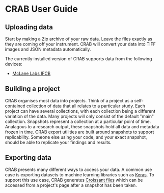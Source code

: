 # CRAB User Guide

## Uploading data

Start by making a Zip archive of your raw data. Leave the files exactly as they are coming off your instrument. CRAB will convert your data into TIFF images and JSON metadata automatically.

The currently installed version of CRAB supports data from the following devices:

- [McLane Labs IFCB](https://mclanelabs.com/imaging-flowcytobot/)

## Building a project

CRAB organises most data into projects. Think of a project as a self-contained collection of data that all relates to a particular study. Each project can have several collections, with each collection being a different variation of the data. Many projects will only consist of the default "main" collection. Snapshots represent a collection at a particular point of time. Analagous to a research output, these snapshots hold all data and metadata frozen in time. CRAB export utilities are built around snapshots to support replicability. Someone else using your code, and your exact snapshot, should be able to replicate your findings and results.

## Exporting data

CRAB presents many different ways to access your data. A common use case is exporting datasets to machine learning libraries such as [Keras](https://keras.io/). To support this use case, CRAB generates [Croissant files](https://docs.mlcommons.org/croissant/) which can be accessed from a project's page after a snapshot has been taken.
